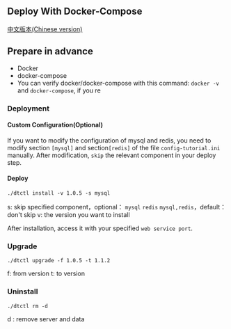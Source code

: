 ## Deploy With Docker-Compose
[中文版本(Chinese version)](README.ZH-CN.MD)

## Prepare in advance
  - Docker
  - docker-compose
  - You can verify docker/docker-compose with this command: `docker -v` and `docker-compose`, if you re


### Deployment

#### Custom Configuration(Optional)
If you want to modify the configuration of mysql and redis, you need to modify section `[mysql]` and section`[redis]` of the file `config-tutorial.ini` manually.
After modification, `skip` the relevant component in your deploy step.

#### Deploy

```
./dtctl install -v 1.0.5 -s mysql
```
s: skip specified component，optional： `mysql` `redis`  `mysql,redis`，default：don't skip
v: the version you want to install


After installation, access it with your specified `web service port`.




### Upgrade

```
./dtctl upgrade -f 1.0.5 -t 1.1.2
```

f: from version
t: to version 


### Uninstall

```
./dtctl rm -d
```
d : remove server and data